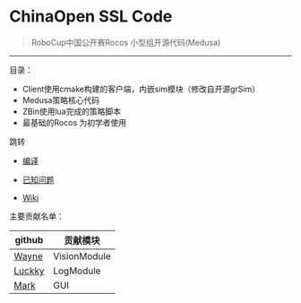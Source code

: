 # ChinaOpen SSL Code

> RoboCup中国公开赛Rocos 小型组开源代码(Medusa)

---

目录：

* Client使用cmake构建的客户端，内嵌sim模块（修改自开源grSim）
* Medusa策略核心代码
* ZBin使用lua完成的策略脚本
* 最基础的Rocos  为初学者使用


跳转

* [编译](INSTALL.md)

* [已知问题](ISSUE.md)

* [Wiki](https://chinaopenssl-wiki.readthedocs.io/zh_CN/latest/index.html)

主要贡献名单：

| github                                 | 贡献模块     |
| -------------------------------------- | ------------ |
| [Wayne](https://github.com/zijinoier)  | VisionModule |
| [Luckky](https://github.com/guodashun) | LogModule    |
| [Mark](https://github.com/ZJUMark)     | GUI          |

